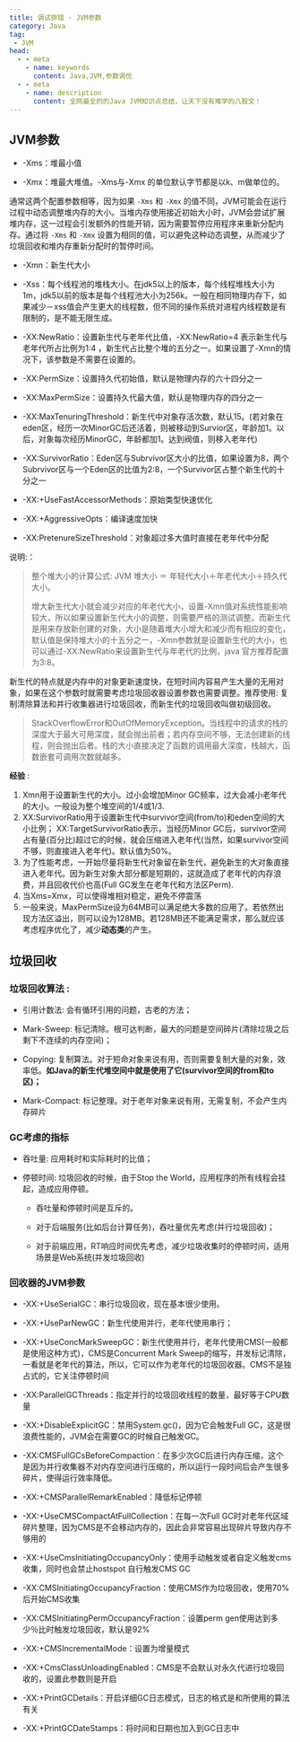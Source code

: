 ```yaml
---
title: 调试排错 - JVM参数
category: Java
tag:
 - JVM
head:
  - - meta
    - name: keywords
      content: Java,JVM,参数调优
  - - meta
    - name: description
      content: 全网最全的的Java JVM知识点总结，让天下没有难学的八股文！
---
```






## JVM参数

- -Xms：堆最小值

- -Xmx：堆最大堆值。-Xms与-Xmx 的单位默认字节都是以k、m做单位的。

通常这两个配置参数相等，因为如果 `-Xms` 和 `-Xmx` 的值不同，JVM可能会在运行过程中动态调整堆内存的大小。当堆内存使用接近初始大小时，JVM会尝试扩展堆内存，这一过程会引发额外的性能开销，因为需要暂停应用程序来重新分配内存。通过将 `-Xms` 和 `-Xmx` 设置为相同的值，可以避免这种动态调整，从而减少了垃圾回收和堆内存重新分配时的暂停时间。

 

- -Xmn：新生代大小

- -Xss：每个线程池的堆栈大小。在jdk5以上的版本，每个线程堆栈大小为1m，jdk5以前的版本是每个线程池大小为256k。一般在相同物理内存下，如果减少－xss值会产生更大的线程数，但不同的操作系统对进程内线程数是有限制的，是不能无限生成。

- -XX:NewRatio：设置新生代与老年代比值，-XX:NewRatio=4 表示新生代与老年代所占比例为1:4 ，新生代占比整个堆的五分之一。如果设置了-Xmn的情况下，该参数是不需要在设置的。

- -XX:PermSize：设置持久代初始值，默认是物理内存的六十四分之一

- -XX:MaxPermSize：设置持久代最大值，默认是物理内存的四分之一

- -XX:MaxTenuringThreshold：新生代中对象存活次数，默认15。(若对象在eden区，经历一次MinorGC后还活着，则被移动到Survior区，年龄加1。以后，对象每次经历MinorGC，年龄都加1。达到阀值，则移入老年代)

- -XX:SurvivorRatio：Eden区与Subrvivor区大小的比值，如果设置为8，两个Subrvivor区与一个Eden区的比值为2:8，一个Survivor区占整个新生代的十分之一

- -XX:+UseFastAccessorMethods：原始类型快速优化

- -XX:+AggressiveOpts：编译速度加快

- -XX:PretenureSizeThreshold：对象超过多大值时直接在老年代中分配

说明:：

> 整个堆大小的计算公式: JVM 堆大小 ＝ 年轻代大小＋年老代大小＋持久代大小。
>
> 增大新生代大小就会减少对应的年老代大小，设置-Xmn值对系统性能影响较大，所以如果设置新生代大小的调整，则需要严格的测试调整。而新生代是用来存放新创建的对象，大小是随着堆大小增大和减少而有相应的变化，默认值是保持堆大小的十五分之一，-Xmn参数就是设置新生代的大小，也可以通过-XX:NewRatio来设置新生代与年老代的比例，java 官方推荐配置为3:8。

 

新生代的特点就是内存中的对象更新速度快，在短时间内容易产生大量的无用对象，如果在这个参数时就需要考虑垃圾回收器设置参数也需要调整。推荐使用: 复制清除算法和并行收集器进行垃圾回收，而新生代的垃圾回收叫做初级回收。

> StackOverflowError和OutOfMemoryException。当线程中的请求的栈的深度大于最大可用深度，就会抛出前者；若内存空间不够，无法创建新的线程，则会抛出后者。栈的大小直接决定了函数的调用最大深度，栈越大，函数嵌套可调用次数就越多。

 

**经验** :

1. Xmn用于设置新生代的大小。过小会增加Minor GC频率，过大会减小老年代的大小。一般设为整个堆空间的1/4或1/3.
2. XX:SurvivorRatio用于设置新生代中survivor空间(from/to)和eden空间的大小比例； XX:TargetSurvivorRatio表示，当经历Minor GC后，survivor空间占有量(百分比)超过它的时候，就会压缩进入老年代(当然，如果survivor空间不够，则直接进入老年代)。默认值为50%。
3. 为了性能考虑，一开始尽量将新生代对象留在新生代，避免新生的大对象直接进入老年代。因为新生对象大部分都是短期的，这就造成了老年代的内存浪费，并且回收代价也高(Full GC发生在老年代和方法区Perm).
4. 当Xms=Xmx，可以使得堆相对稳定，避免不停震荡
5. 一般来说，MaxPermSize设为64MB可以满足绝大多数的应用了。若依然出现方法区溢出，则可以设为128MB。若128MB还不能满足需求，那么就应该考虑程序优化了，减少**动态类**的产生。

## 垃圾回收

### 垃圾回收算法 :

- 引用计数法: 会有循环引用的问题，古老的方法；

- Mark-Sweep: 标记清除。根可达判断，最大的问题是空间碎片(清除垃圾之后剩下不连续的内存空间)；

- Copying: 复制算法。对于短命对象来说有用，否则需要复制大量的对象，效率低。**如Java的新生代堆空间中就是使用了它(survivor空间的from和to区)；**

- Mark-Compact: 标记整理。对于老年对象来说有用，无需复制，不会产生内存碎片

 

### GC考虑的指标

- 吞吐量: 应用耗时和实际耗时的比值；

- 停顿时间: 垃圾回收的时候，由于Stop the World，应用程序的所有线程会挂起，造成应用停顿。

  - 吞吐量和停顿时间是互斥的。

  - 对于后端服务(比如后台计算任务)，吞吐量优先考虑(并行垃圾回收)；

  - 对于前端应用，RT响应时间优先考虑，减少垃圾收集时的停顿时间，适用场景是Web系统(并发垃圾回收)

### 回收器的JVM参数

- -XX:+UseSerialGC：串行垃圾回收，现在基本很少使用。

- -XX:+UseParNewGC：新生代使用并行，老年代使用串行；

- -XX:+UseConcMarkSweepGC：新生代使用并行，老年代使用CMS(一般都是使用这种方式)，CMS是Concurrent Mark Sweep的缩写，并发标记清除，一看就是老年代的算法，所以，它可以作为老年代的垃圾回收器。CMS不是独占式的，它关注停顿时间

- -XX:ParallelGCThreads：指定并行的垃圾回收线程的数量，最好等于CPU数量

- -XX:+DisableExplicitGC：禁用System.gc()，因为它会触发Full GC，这是很浪费性能的，JVM会在需要GC的时候自己触发GC。

- -XX:CMSFullGCsBeforeCompaction：在多少次GC后进行内存压缩，这个是因为并行收集器不对内存空间进行压缩的，所以运行一段时间后会产生很多碎片，使得运行效率降低。

- -XX:+CMSParallelRemarkEnabled：降低标记停顿

- -XX:+UseCMSCompactAtFullCollection：在每一次Full GC时对老年代区域碎片整理，因为CMS是不会移动内存的，因此会非常容易出现碎片导致内存不够用的

- -XX:+UseCmsInitiatingOccupancyOnly：使用手动触发或者自定义触发cms 收集，同时也会禁止hostspot 自行触发CMS GC

- -XX:CMSInitiatingOccupancyFraction：使用CMS作为垃圾回收，使用70%后开始CMS收集

- -XX:CMSInitiatingPermOccupancyFraction：设置perm gen使用达到多少％比时触发垃圾回收，默认是92%

- -XX:+CMSIncrementalMode：设置为增量模式

- -XX:+CmsClassUnloadingEnabled：CMS是不会默认对永久代进行垃圾回收的，设置此参数则是开启

- -XX:+PrintGCDetails：开启详细GC日志模式，日志的格式是和所使用的算法有关

- -XX:+PrintGCDateStamps：将时间和日期也加入到GC日志中

 

 

 

 <!-- @include: @article-footer.snippet.md -->     

 

 

 

 

 